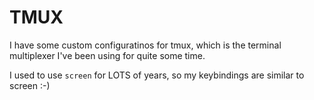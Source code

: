 # TMUX

I have some custom configuratinos for tmux, which is the terminal multiplexer I've been using for quite some time.

I used to use `screen` for LOTS of years, so my keybindings are similar to screen :-)